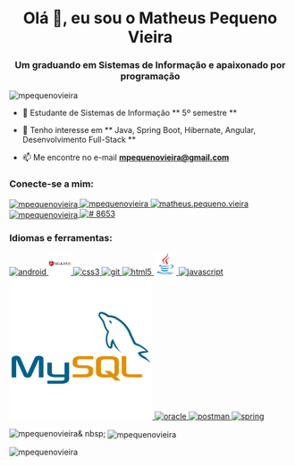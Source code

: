 <h1 align = "center"> Olá 👋, eu sou o Matheus Pequeno Vieira </h1>
<h3 align = "center"> Um graduando em Sistemas de Informação e apaixonado por programação </h3>

<p align = "left" > <img src = "https://komarev.com/ghpvc/?username=mpequenovieira&label=Profile%20views&color=0e75b6&style=flat" alt = "mpequenovieira" /> </p>

- 🌱 Estudante de Sistemas de Informação ** 5º semestre **

- 💬 Tenho interesse em ** Java, Spring Boot, Hibernate, Angular, Desenvolvimento Full-Stack **

- 📫 Me encontre no e-mail **mpequenovieira@gmail.com**

<h3 align = "left"> Conecte-se a mim: </h3>
<p align = "left">
<a href="https://twitter.com/mpequenovieira" target="blank"> <img align = "center" src = "https://raw.githubusercontent.com/rahuldkjain/github-profile-readme-generator /neutral-icons/src/images/icons/Social/twitter.svg "alt =" mpequenovieira "height =" 30 "width =" 40 "/> </a>
<a href =" https://linkedin.com / in / mpequenovieira "target =" blank "> <img align =" center "src =" https://raw.githubusercontent.com/rahuldkjain/github-profile-readme-generator/neutral-icons/src/images/icons /Social/linked-in-alt.svg "alt =" mpequenovieira "height =" 30 "width =" 40 "/> </a>
<a href =" https://fb.com/matheus.pequeno.vieira "target =" blank "> <img align ="center "src =" https://raw.githubusercontent.com/rahuldkjain/github-profile-readme-generator/neutral-icons/src/images/icons/Social/facebook.svg "alt =" matheus.pequeno.vieira " altura = "30" largura = "40" /> </a>
<a href="https://instagram.com/mpequenovieira" target="blank"> <img align = "center" src = "https://raw.githubusercontent.com/rahuldkjain/github-profile-readme-generator /neutral-icons/src/images/icons/Social/instagram.svg "alt =" mpequenovieira "height =" 30 "width =" 40 "/> </a>
<a href =" https://discord.gg / # 8653 "target =" blank "> <img align =" center "src =" https://raw.githubusercontent.com/rahuldkjain/github-profile-readme-generator/neutral-icons/src/images/icons/ Social / discord.svg "alt =" # 8653 "height =" 30 "width =" 40 "/> </a>
</p>

<h3 align =" left "> Idiomas e ferramentas: </h3>
<p align = "left"> <a href="https://developer.android.com" target="_blank"> <img src = "https://raw.githubusercontent.com/devicons/devicon/master/ icons / android / android-original-wordmark.svg "alt =" android "width =" 40 "height =" 40 "/> </a> <a href =" https://angular.io "target =" _ blank "> <img src =" https://raw.githubusercontent.com/devicons/devicon/master/icons/angularjs/angularjs-original-wordmark.svg "alt =" angularjs "width =" 40 "height =" 40 " /> </a> <a href="https://www.w3schools.com/css/" target="_blank"> <img src = "https: //raw.githubusercontent.com / devicons / devicon / master / icons / css3 / css3-original-wordmark.svg "alt =" css3 "width =" 40 "height =" 40 "/> </a> <a href =" https: // git-scm.com/ "target =" _ blank "> <img src =" https://www.vectorlogo.zone/logos/git-scm/git-scm-icon.svg "alt =" git "width =" 40 "height =" 40 "/> </a> <a href="https://www.w3.org/html/" target="_blank"> <img src =" https: //raw.githubusercontent. com / devicons / devicon / master / icons / html5 / html5-original-wordmark.svg "alt =" html5 "width =" 40 "height =" 40 "/> </a> <a href =" https: // www.java.com "target =" _ blank "> <img src = "https://raw.githubusercontent.com/devicons/devicon/master/icons/java/java-original.svg" alt = "java" width = "40" height = "40" /> </ a > <a href="https://developer.mozilla.org/en-US/docs/Web/JavaScript" target="_blank"> <img src = "https://raw.githubusercontent.com/devicons/devicon /master/icons/javascript/javascript-original.svg "alt =" javascript "width =" 40 "height =" 40 "/> </a> <a href =" https://www.mysql.com/ " target = "_ blank"> <img src = "https://raw.githubusercontent.com/devicons/devicon/master/icons/mysql/mysql-original-wordmark.svg" alt = "mysql" largura = "40" altura = "40" /> </ a> <a href="https://www.oracle.com/" target="_blank"> <img src = "https://raw.githubusercontent.com/devicons/devicon/master/icons/oracle/ oracle-original.svg "alt =" oracle "width =" 40 "height =" 40 "/> </a> <a href="https://postman.com" target="_blank"> <img src = "https://www.vectorlogo.zone/logos/getpostman/getpostman-icon.svg" alt = "postman" width = "40" height = "40" /> </a> <a href = "https: / /spring.io/ "target =" _ blank "> <img src =" https://www.vectorlogo.zone/logos/springio/springio-icon.svg "alt =" spring "width =" 40 "height =" 40 "/></a> </p>

<p> <img align = "left" src = "https://github-readme-stats.vercel.app/api/top-langs?username=mpequenovieira&show_icons=true&theme=dark&locale=en&layout=compact" alt = "mpequenovieira" /> </p>

<p> & nbsp; <img align = "center" src = "https://github-readme-stats.vercel.app/api?username=mpequenovieira&show_icons=true&theme=dark&locale=en" alt = " mpequenovieira "/> </p>

<p> <img align =" center "src =" https://github-readme-streak-stats.herokuapp.com/?user=mpequenovieira&theme=dark "alt =" mpequenovieira "/ > </p>

